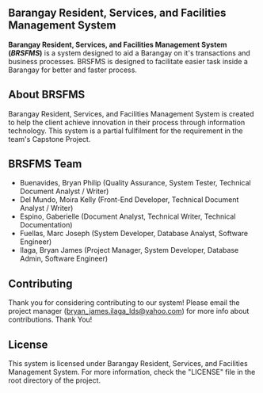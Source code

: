 ## Barangay Resident, Services, and Facilities Management System

**Barangay Resident, Services, and Facilities Management System (_BRSFMS_)** is a system designed to aid a Barangay on it's transactions and business processes. BRSFMS is designed to facilitate easier task inside a Barangay for better and faster process.

## About BRSFMS

Barangay Resident, Services, and Facilities Management System is created to help the client achieve innovation in their process through information technology. This system is a partial fullfilment for the requirement in the team's Capstone Project.

## BRSFMS Team

- Buenavides, Bryan Philip (Quality Assurance, System Tester, Technical Document Analyst / Writer)
- Del Mundo, Moira Kelly (Front-End Developer, Technical Document Analyst / Writer)
- Espino, Gaberielle (Document Analyst, Technical Writer, Technical Documentation)
- Fuellas, Marc Joseph (System Developer, Database Analyst, Software Engineer)
- Ilaga, Bryan James (Project Manager, System Developer, Database Admin, Software Engineer)

## Contributing

Thank you for considering contributing to our system! Please email the project manager (bryan_james.ilaga_lds@yahoo.com) for more info about contributions. Thank You!

## License

This system is licensed under Barangay Resident, Services, and Facilities Management System. For more information, check the "LICENSE" file in the root directory of the project.
